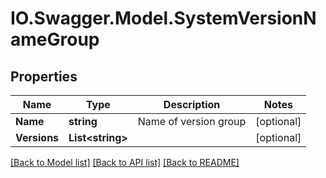 # IO.Swagger.Model.SystemVersionNameGroup
## Properties

Name | Type | Description | Notes
------------ | ------------- | ------------- | -------------
**Name** | **string** | Name of version group | [optional] 
**Versions** | **List&lt;string&gt;** |  | [optional] 

[[Back to Model list]](../README.md#documentation-for-models) [[Back to API list]](../README.md#documentation-for-api-endpoints) [[Back to README]](../README.md)

